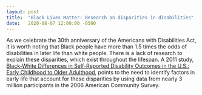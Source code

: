 ```yaml
---
layout: post
title:  "Black Lives Matter: Research on disparities in disabilities"
date:   2020-08-07 12:00:00 -0500
---
```

As we celebrate the 30th anniversary of the Americans with Disabilities Act, it is worth noting that Black people have more than 1.5 times the odds of disabilities in later life than white people. There is a lack of research to explain these disparities, which exist throughout the lifespan. A 2011 study, [Black-White Differences in Self-Reported Disability Outcomes in the U.S.: Early Childhood to Older Adulthood][disparity-study], points to the need to identify factors in early life that account for these disparities by using data from nearly 3 million participants in the 2006 American Community Survey. 

[disparity-study]: https://nam01.safelinks.protection.outlook.com/?url=https%3A%2F%2Fwww.ncbi.nlm.nih.gov%2Fpmc%2Farticles%2FPMC3185319%2F&data=01%7C01%7CKKBeck%40stanfordhealthcare.org%7Cc1eca39880f64d6d9d6008d83a60d4d4%7C9866b506dc9d48ddb7203a50db77a1cc%7C0&sdata=9WqNDfHSrzGc%2FAa06M2rMnw42bsi%2FZ6N1aZzU4iS1WY%3D&reserved=0
